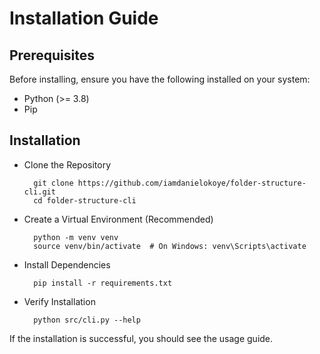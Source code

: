 # Installation Guide

## Prerequisites

Before installing, ensure you have the following installed on your system:

- Python (>= 3.8)
- Pip

## Installation

- Clone the Repository

        git clone https://github.com/iamdanielokoye/folder-structure-cli.git
        cd folder-structure-cli

- Create a Virtual Environment (Recommended)

        python -m venv venv
        source venv/bin/activate  # On Windows: venv\Scripts\activate

- Install Dependencies

        pip install -r requirements.txt

- Verify Installation

        python src/cli.py --help

If the installation is successful, you should see the usage guide.